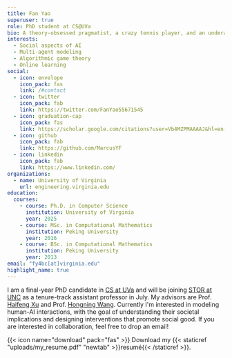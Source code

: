 ```yaml
---
title: Fan Yao
superuser: true
role: PhD student at CS@UVa
bio: A theory-obsessed pragmatist, a crazy tennis player, and an underachieving daydreamer.
interests:
  - Social aspects of AI
  - Multi-agent modeling
  - Algorithmic game theory
  - Online learning
social:
  - icon: envelope
    icon_pack: fas
    link: /#contact
  - icon: twitter
    icon_pack: fab
    link: https://twitter.com/FanYao55671545
  - icon: graduation-cap
    icon_pack: fas
    link: https://scholar.google.com/citations?user=Vb4MZPMAAAAJ&hl=en-US
  - icon: github
    icon_pack: fab
    link: https://github.com/MarcusYF
  - icon: linkedin
    icon_pack: fab
    link: https://www.linkedin.com/
organizations:
  - name: University of Virginia
    url: engineering.virginia.edu
education:
  courses:
    - course: Ph.D. in Computer Science
      institution: University of Virginia
      year: 2025
    - course: MSc. in Computational Mathematics
      institution: Peking University
      year: 2016
    - course: BSc. in Computational Mathematics
      institution: Peking University
      year: 2013
email: "fy4bc[at]virginia.edu"
highlight_name: true
---
```

I am a final-year PhD candidate in [CS at UVa](https://engineering.virginia.edu/department/computer-science) and will be joining [STOR at UNC](https://stor.unc.edu/) as a tenure-track assistant professor in July. My advisors are Prof. [Haifeng Xu](https://www.haifeng-xu.com/) and Prof. [Hongning Wang](http://www.cs.virginia.edu/~hw5x/). Currently I'm interested in modeling human-AI interactions, with the goal of understanding their societal implications and designing interventions that promote social good. If you are interested in collaboration, feel free to drop an email!

<!--Before my Ph.D journey, I worked at [Alibaba](www.alibaba.com), where I built recommender systems for [Taobao](https://en.wikipedia.org/wiki/Taobao), the world's largest e-commerce platform. Prior to that, I obtained my Bachelor's and Master's degrees in computational mathematics from [Peking University](https://english.pku.edu.cn). -->

{{< icon name="download" pack="fas" >}} Download my {{< staticref "uploads/my_resume.pdf" "newtab" >}}resumé{{< /staticref >}}.

<script type="text/javascript" id="clustrmaps" src="//clustrmaps.com/map_v2.js?d=gcQMS6t3MsFfTQw1sJT1hJ8vwGFjYI10OUeSREbbdoE&cl=ffffff&w=a"></script>